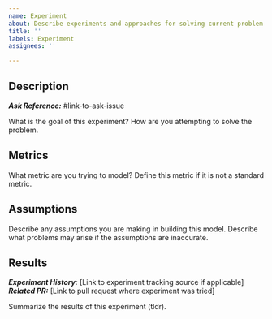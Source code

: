 ```yaml
---
name: Experiment
about: Describe experiments and approaches for solving current problem
title: ''
labels: Experiment
assignees: ''

---
```


## Description

***Ask Reference:*** #link-to-ask-issue

What is the goal of this experiment?  How are you attempting to solve the problem.


## Metrics 

What metric are you trying to model? Define this metric if it is not a standard metric.

## Assumptions

Describe any assumptions you are making in building this model. Describe what problems may arise if the assumptions are inaccurate.

## Results

***Experiment History:*** [Link to experiment tracking source if applicable]  
***Related PR:*** [Link to pull request where experiment was tried]

Summarize the results of this experiment (tldr). 
